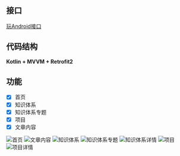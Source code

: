 ## 接口
[玩Android接口](http://www.wanandroid.com/blog/show/2)

## 代码结构
**Kotlin + MVVM + Retrofit2**

## 功能
- [x] 首页
- [x] 知识体系
- [x] 知识体系专题
- [x] 项目
- [x] 文章内容

![首页](/image/01.jpg)
![文章内容](/image/02.jpg)
![知识体系](/image/03.jpg)
![知识体系专题](/image/04.jpg)
![知识体系详情](/image/05.jpg)
![项目](/image/06.jpg)
![项目详情](/image/07.jpg)


